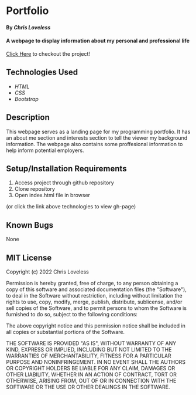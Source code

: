 
# Portfolio

#### By _**Chris Loveless**_

#### A webpage to display information about my personal and professional life

[Click Here](https://chriskloveless.github.io/Portfolio/) to checkout the project!

## Technologies Used

* _HTML_
* _CSS_
* _Bootstrap_

## Description

This webpage serves as a landing page for my programming portfolio. It has an about me section and interests section to tell the viewer my background information. The webpage also contains some proffesional information to help inform potential employers.

## Setup/Installation Requirements

1. Access project through github repository
2. Clone repository 
3. Open index.html file in browser

  (or click the link above technologies to view gh-page)

## Known Bugs

None

## MIT License
Copyright (c) 2022 Chris Loveless

Permission is hereby granted, free of charge, to any person obtaining a copy
of this software and associated documentation files (the "Software"), to deal
in the Software without restriction, including without limitation the rights
to use, copy, modify, merge, publish, distribute, sublicense, and/or sell
copies of the Software, and to permit persons to whom the Software is
furnished to do so, subject to the following conditions:

The above copyright notice and this permission notice shall be included in all
copies or substantial portions of the Software.

THE SOFTWARE IS PROVIDED "AS IS", WITHOUT WARRANTY OF ANY KIND, EXPRESS OR
IMPLIED, INCLUDING BUT NOT LIMITED TO THE WARRANTIES OF MERCHANTABILITY,
FITNESS FOR A PARTICULAR PURPOSE AND NONINFRINGEMENT. IN NO EVENT SHALL THE
AUTHORS OR COPYRIGHT HOLDERS BE LIABLE FOR ANY CLAIM, DAMAGES OR OTHER
LIABILITY, WHETHER IN AN ACTION OF CONTRACT, TORT OR OTHERWISE, ARISING FROM,
OUT OF OR IN CONNECTION WITH THE SOFTWARE OR THE USE OR OTHER DEALINGS IN THE
SOFTWARE.
